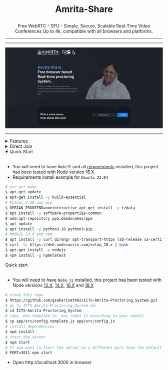 # <p align="center">Amrita-Share</p>

<p align="center">Free WebRTC - SFU - Simple, Secure, Scalable Real-Time Video Conferences Up to 4k, compatible with all browsers and platforms.</p>

<hr />

<p align="center">
  
</p>

<hr />

<p align="center">
    <a href="">
        <img src="public/images/readme.png">
    </a>
</p>

<hr />

<details>
<summary>Features</summary>

<br/>

- Is `100% Free` - `Open Source` - `Self Hosted` and [PWA](https://en.wikipedia.org/wiki/Progressive_web_application)!
- No download, plug-in or login required, entirely browser-based.
- Unlimited number of conference rooms, without call time limitation.
- Desktop and Mobile compatible.
- Optimized Room URL Sharing for mobile.
- Possibility to Password protect the Room for the meeting.
- Lobby mode lets you protect your meeting by only allowing people to enter after a formal approval by a moderator.
- Webcam Streaming up to 4K quality (Front - Rear for mobile).
- Echo cancellation and noise suppression that makes your audio crystal clear.
- Screen Sharing to present documents, slides, and more ...
- File Sharing (with drag-and-drop), share any files to your participants in the room
- Take a snapshot from the video frame(screen/cam) to save it as an image on your device.
- Chat with Emoji Picker to show you feeling, private messages, Markdown support, possibility to Save the conversations, and many more.
- Speech recognition, execute the app features simply with your voice.
- Advance collaborative whiteboard for the teachers.
- Select Microphone - Speaker and Video source.
- Recording your Screen, Audio, or Video.
- Share any YouTube video in real-time to your participants.
- Share any mp4, webm, ogg video in real-time to your participants with possibility to download it.
- Full-Screen Mode on mouse click on the Video element, Zoom In/Out on video mouse wheel.
- Possibility to Change UI Themes.
- Possibility to protect your Host with username and password (default disabled).
- Supports [REST API](app/api/README.md) (Application Programming Interface).
- [Slack](https://api.slack.com/apps/) API integration.
- [Sentry](https://sentry.io/) error reporting.

</details>

<details>
<summary>Direct Join</summary>

<br/>

  | Params   | Type           | Description     |
  | -------- | -------------- | --------------- |
  | room     | string         | room Id         |
  | password | string/boolean | room password   |
  | name     | string         | user name       |
  | audio    | boolean        | audio stream    |
  | video    | boolean        | video stream    |
  | screen   | boolean        | screen stream   |
  | notify   | boolean        | welcome message |

</details>

<details open>
<summary>Quick Start</summary>

<br/>

- You will need to have `NodeJS` and all [requirements](https://mediasoup.org/documentation/v3/mediasoup/installation/#requirements) installed, this project has been tested with Node version [16.X](https://nodejs.org/en/blog/release/v18.15.0/).
- Requirements install example for `Ubuntu 22.04`

```bash
# Gcc g++ make
$ apt-get update
$ apt-get install -y build-essential
# Python 3.10 and pip
$ DEBIAN_FRONTEND=noninteractive apt-get install -y tzdata
$ apt install -y software-properties-common
$ add-apt-repository ppa:deadsnakes/ppa
$ apt update
$ apt install -y python3.10 python3-pip
# NodeJS 18.X and npm
$ apt install -y curl dirmngr apt-transport-https lsb-release ca-certificates
$ curl -sL https://deb.nodesource.com/setup_18.x | bash -
$ apt-get install -y nodejs
$ npm install -g npm@latest
```

<summary>Quick start</summary>

<br/>

-   You will need to have `Node.js` installed, this project has been tested with Node versions [12.X](https://nodejs.org/en/blog/release/v12.22.1/), [14.X](https://nodejs.org/en/blog/release/v14.17.5/), [16.X](https://nodejs.org/en/blog/release/v16.15.0/) and [18.X](https://nodejs.org/en/blog/release/v18.15.0/)

```bash
# clone this repo
$ https://github.com/gsabarinath02/ICTS-Amrita-Proctoring_System.git
# go to ICTS-Amrita-Proctoring_System dir
$ cd ICTS-Amrita-Proctoring_System
# copy .env.template to .env (edit it according to your needs)
$ cp app/src/config.template.js app/src/config.js
# install dependencies
$ npm install
# start the server
$ npm start
# If you want to start the server on a different port than the default use an env var
$ PORT=3011 npm start
```

-   Open http://localhost:3000 in browser

</details>

